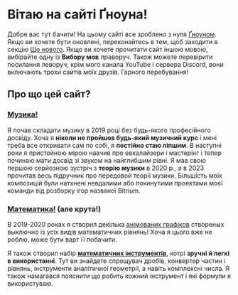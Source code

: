 # Вітаю на сайті Ґноуна!

Добре вас тут бачити! На цьому сайті все зроблено з нуля [Ґноуном](#about-gnoun). Якщо ви хочете бути оновлені, переконайтесь в тем, щоб заходити в секцію [Що нового](/sup). Якщо ви хочете прочитати сайт іншою мовою, вибірайте одну із **Вибору мов** праворуч. Також можете перевірити посилання леворуч; крім мого канала YouTube і сервера Discord, вони включають трохи сайтів моїх друзів. Гарного перебування!

## Про що цей сайт?

### [Музика!](music)

<div class="flex flex-row space-x-1 gap-5">

<MdImage img="titles/music.png" width=300 height=300></MdImage>

<div>

Я почав складати музику в 2019 році без будь-якого професійного досвіду. Хоча я **ніколи не пройшов будь-який музичний курс** і мені треба все откривати сам по собі, я **постійно стаю ліпшим**. В наступні роки я пристойною мірою навчив про евкалайзери і мастерінг і тепер починаю мати досвід зі звуком на найглибшим рівні. Я мав свою першою серйозною зустріч з **теорію музики** в 2020 р., а в 2023 прочитав весь підручник про передовой теорії музики. Більшість моїх композицій були натхнені невдалими або покинутими проектами моєї команди від розборку ігор названої Bitrium.

</div>

</div>

### [Математика!](math) (але крута!)

<div class="flex flex-row space-x-1 gap-5">

<div>

В 2019-2020 роках я створил декілька [анімованих графіков](math/graphs) створеных выключно із усіх видів математичних рівнянь! Хоча я цього вже не роблю, може бути варт її побачити.

Я також створил набір **[математичних інструментів](math/tools)**, котрі **зручні й легкі в використанні**. Тут ви знайдете спрощувач дробів, конвертер частин і рівнянь, інструменти аналітичної геометрії, а навіть комплексні числа. Я також намагався пояснити що робить кожний інструмент і які формули я використуваю.

</div>

<iframe :src="`https://www.desmos.com/calculator/yttzkmfol6?embed`" frameborder="0" class="border my-2" style="width: 400px; height: 300px;" />

</div>

</div>

### [Самоудосконалення](other/tbp)

<div class="flex flex-row space-x-1 gap-5">

<MdImage img="titles/early-works.png" width=300 height=300></MdImage>

<div>

Ви незадоволенні **шукаючи покращення і ніколи не почуваючи задоволеним?** Вважайте коротку зустріч в мої примітки з дослідження самоудосконалення. Я намагался з усіх сил скласти разом багато інформацій в стислу структуру, щоб запобігти спусканнюся в кролячи норі, котрі часто виявляються незадовільними і непродуктивними.

Ці примітки повинні допомогти поліпшити управління часом, здоров'я, креативність, мотивацію, впевненість, дисципліну, комунікацію, організацію і результативність. Якщо ви все ще виявляєтесь незадоволенними, заохочуваю вас поділітися думкою або навіть допомогти поліпшити проект.

</div>

</div>

### [Оповідання](other/writing)

<div class="flex flex-row space-x-1 gap-5">

Інша швидко ростуча частина мого сайта жертвувана письму. **Поки що, на жаль, я пишу тільки польською мовою**, але вірю, що мої ростучі мовні вміння скоро мене дозволять зробити моє письмо більш доступним.

<MdImage img="titles/duck.png" width=300 height=300></MdImage>

</div>

## Як ти створив цей сайт?

Сайт зроблений передовою рамкою названною **Nuxt.js** з хостінгом на **GitHub Pages**. Спочатку я написав його в HTML, але мій брат [BeetMacol](https://beetmacol.com) переписав його тому, що він не міг того витримати. На разі я вже вільно рухаюсь в коді й додаю більшість контенту самостійно, зі значно меншою допомогою.

Дизайн сайта — моя власна оригінальна ідея.

## Хто Ґноун?

Існує про це [ціла секція](other/about), але коротко, я індивідуаліст з великом цінуванням музики, особливо елекронної і класичної. Я також дуже цікавлюсь математикою, отже мені можно назвати «матемузукантом», але це не все. Від молодісті я також дуже ціквалюсь мовами, що я вірю досить видиме колічеством мов, на які я перекладаю цей сайт, поки що все самостійно. Мій інтерес дизайном спричиняв, що я зацікавився програмуванням і недавно створив цілою систему організації у Пайтоні (хоча з немалою допомогою [BeetMacol](https://beetmacol.com), знову). Хоча я дуже аналітичний, я не відмовляюсь зі креативними діяльністями, чого найкращим прикладом музика, але крім того я також [пишу](other/writing) (хоча досі неперекладнено, польською мовою), [творю світ](other/livuluria) (хоча досі я не знаю що з ним зробити), штучну мову (ця сама проблема), настільну гру, Майнкрафтну карту, і трішки рисую. Я доповняю мою креативність дослідженнями на різні темі, а адже я протягом років дійсно зацікавився самоудосконаленням, я нині намагаюсь перевірити майше усі, а моя єдина межа — час.

### Контакт

- Discord: Gnoun#6012
